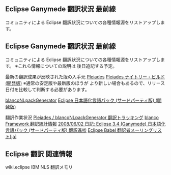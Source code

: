 ## Eclipse Ganymede 翻訳状況 最前線

コミュニティによる Eclipse 翻訳状況についての各種情報源をリストアップします。






## Eclipse Ganymede 翻訳状況 最前線


コミュニティによる Eclipse 翻訳状況についての各種情報源をリストアップします。
※これら情報についての説明は 後日追記する予定。

最新の翻訳成果が反映された版の入手元
[Pleiades](http://mergedoc.sourceforge.jp/pleiades.html)
  [Pleiades ナイトリー・ビルド (開発版)](http://mergedoc.sourceforge.jp/nightly-build/)
    ※通常の安定版や最新版のほうが より新しい場合もあるので、リリース日付を比較して判断する必要があります。
  
  [blancoNLpackGenerator](http://www.igapyon.jp/blanco/blanconlpackgenerator.html)
  [Eclipse 日本語化言語パック (サードパーティ版) (開発版)](http://sourceforge.jp/projects/blancofw/wiki/nlpack.eclipse)
  


翻訳作業状況
[Pleiades / blancoNLpackGenerator 翻訳トラッキング](http://sourceforge.jp/tracker/?atid=2661&group_id=685&func=browse)
  [blanco Framework 翻訳統計情報](http://sourceforge.jp/projects/blancofw/wiki/nlpack.eclipse.ganymede.trans)
  [2008/06/02 日記: Eclipse 3.4 (Ganymede) 日本語化言語パック (サードパーティ版) 翻訳進捗](ig080602.html)
  [Eclipse Babel 翻訳者メーリングリスト[ja]](https://dev.eclipse.org/mailman/listinfo/babel-translators)


## Eclipse 翻訳 関連情報

wiki.eclipse
  IBM NLS
  翻訳メモリ